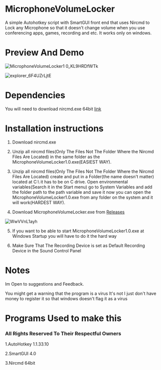 # MicrophoneVolumeLocker
A simple Autohotkey script with SmartGUI front end  that uses Nircmd to Lock any Microphone so that it doesn't change volume when you use conferencing apps, games, recording and etc. It works only on windows.

# Preview And Demo

![MicrophoneVolumeLocker1 0_KL9HRDfWTk](https://user-images.githubusercontent.com/91847985/150402839-2fc6b074-8aa8-472b-a54c-a2dd267a29a7.png)

![explorer_6F4UZrLjtE](https://user-images.githubusercontent.com/91847985/150403866-76a76e27-9bd2-4f2a-9d66-e8122967e4c2.gif)

# Dependencies

You will need to download nircmd.exe 64bit [link](https://www.nirsoft.net/utils/nircmd.html)

# Installation instructions

1. Download  nircmd.exe
2. Unzip all nircmd files(Only The Files Not The Folder Where the Nircmd Files Are Located) in the same folder as the MicrophoneVolumeLocker1.0.exe(EASIEST WAY).
3. Unzip all nircmd files(Only The Files Not The Folder Where the Nircmd Files Are Located) create and put in a Folder(the name doesn't matter) located at C:\ it has to be on C drive. Open environmental variables(Search it in the Start menu) go to System Variables and add the folder path to the path variable and save it now you can open the MicrophoneVolumeLocker1.0.exe from any folder on the system and it will work(HARDEST WAY).

4. Download MicrophoneVolumeLocker.exe from [Releases](https://github.com/Javkamkrastavizi/MicrophoneVolumeLocker/releases/tag/MicrophoneVolumeLocker1.0)

![WwVVnL1ayh](https://user-images.githubusercontent.com/91847985/150409053-fd63ffe0-24a8-438c-8876-07425ae58558.gif)

5. If you want to be able to start MicrophoneVolumeLocker1.0.exe at Windows Startup you will have to do it the hard way

6. Make Sure That The Recording Device is set as Default Recording Device in the Sound Control Panel

# Notes

Im Open to suggestions and Feedback.

You might get a warning that the  program is a virus It's not I just don't have money to register it so that windows doesn't flag it as a virus

# Programs Used to make this 

### All Rights Reserved To Their Respectful Owners

1.AutoHotkey 1.1.33.10

2.SmartGUI 4.0

3.Nircmd 64bit

 

